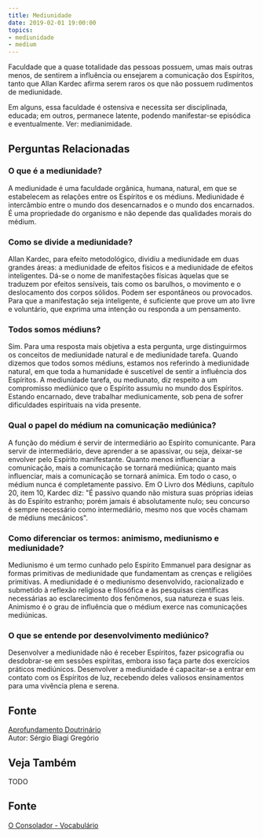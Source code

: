 ```yaml
---
title: Mediunidade
date: 2019-02-01 19:00:00
topics:
- mediunidade
- medium
---
```


Faculdade que a quase totalidade das pessoas possuem, umas mais outras menos, de
sentirem a influência ou ensejarem a comunicação dos Espíritos, tanto que Allan
Kardec afirma serem raros os que não possuem rudimentos de mediunidade.

Em alguns, essa faculdade é ostensiva e necessita ser disciplinada, educada; em
outros, permanece latente, podendo manifestar-se episódica e eventualmente. Ver:
medianimidade.


## Perguntas Relacionadas

### O que é a mediunidade?
A mediunidade é uma faculdade orgânica, humana, natural, em que se
estabelecem as relações entre os Espíritos e os médiuns. Mediunidade é
intercâmbio entre o mundo dos desencarnados e o mundo dos encarnados. É
uma propriedade do organismo e não depende das qualidades morais do
médium.

### Como se divide a mediunidade?
Allan Kardec, para efeito metodológico, dividiu a mediunidade em duas
grandes áreas: a mediunidade de efeitos físicos e a mediunidade de
efeitos inteligentes. Dá-se o nome de manifestações físicas
àquelas que se traduzem por efeitos sensíveis, tais como os barulhos, o
movimento e o deslocamento dos corpos sólidos. Podem ser espontâneos ou
provocados. Para que a manifestação seja inteligente, é suficiente que
prove um ato livre e voluntário, que exprima uma intenção ou responda a
um pensamento.

### Todos somos médiuns?
Sim. Para uma resposta mais objetiva a esta pergunta, urge distinguirmos
os conceitos de mediunidade natural e de mediunidade tarefa. Quando
dizemos que todos somos médiuns, estamos nos referindo à mediunidade
natural, em que toda a humanidade é suscetível de sentir a influência
dos Espíritos. A mediunidade tarefa, ou mediunato, diz respeito a um
compromisso mediúnico que o Espírito assumiu no mundo dos Espíritos.
Estando encarnado, deve trabalhar mediunicamente, sob pena de sofrer
dificuldades espirituais na vida presente.

### Qual o papel do médium na comunicação mediúnica?
A função do médium é servir de intermediário ao Espírito comunicante.
Para servir de intermediário, deve aprender a se apassivar, ou seja,
deixar-se envolver pelo Espírito manifestante. Quanto menos influenciar
a comunicação, mais a comunicação se tornará mediúnica; quanto mais
influenciar, mais a comunicação se tornará anímica. Em todo o caso, o
médium nunca é completamente passivo. Em O Livro dos Médiuns, capítulo
20, item 10, Kardec diz: "É passivo quando não mistura suas próprias
ideias às do Espírito estranho; porém jamais é absolutamente nulo; seu
concurso é sempre necessário como intermediário, mesmo nos que vocês
chamam de médiuns mecânicos".

### Como diferenciar os termos: animismo, mediunismo e mediunidade?
Mediunismo é um termo cunhado pelo Espírito Emmanuel para designar as
formas primitivas de mediunidade que fundamentam as crenças e religiões
primitivas. A mediunidade é o mediunismo desenvolvido, racionalizado e
submetido à reflexão religiosa e filosófica e às pesquisas científicas
necessárias ao esclarecimento dos fenômenos, sua natureza e suas leis.
Animismo é o grau de influência que o médium exerce nas comunicações
mediúnicas.

### O que se entende por desenvolvimento mediúnico?
Desenvolver a mediunidade não é receber Espíritos, fazer psicografia ou
desdobrar-se em sessões espíritas, embora isso faça parte dos exercícios
práticos mediúnicos. Desenvolver a mediunidade é capacitar-se a entrar
em contato com os Espíritos de luz, recebendo deles valiosos
ensinamentos para uma vivência plena e serena.


## Fonte
[Aprofundamento Doutrinário](https://sites.google.com/view/aprofundamentodoutrinario/mediunidade)  
Autor: Sérgio Biagi Gregório





## Veja Também
TODO

## Fonte
[O Consolador - Vocabulário](http://www.oconsolador.com.br/linkfixo/vocabulario/principal.html)
